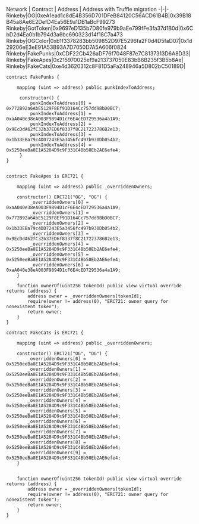 Network | Contract | Address | Address with Truffle migration
-|-|-
Rinkeby|OG|0xeA1ead1c8dE4B356D701DFeB84120C56ACD61B4B|0x39B18B45a8Ae6E2DefD4Ea56E9a1DB1aBcF99273
Rinkeby|GotToken|0x9697eD135b7D80fe979b9aEe799fFe3fa37d1B0d|0x6CbD2d4Ea0b1b794d3a6bc690323d14f18C7a473
Rinkeby|OGColor|0xb1f3378283bb509852D97E5296fa2F0d4D5faD07|0x1d29206eE3eE91A53B93A7D7050D7A5A606f0824
Rinkeby|FakePunks|0xCDF22Cb426aDF76f7048F87e7C8137313D6A8D33|
Rinkeby|FakeApes|0x215970025ef9a213737050E83bB6B235f3B5b8Ae|
Rinkeby|FakeCats|0xe4d3620312c8F81D5aFa248946a5D802bC50189D|

```
contract FakePunks {
    
    mapping (uint => address) public punkIndexToAddress;
    
     constructor() {
         punkIndexToAddress[0] = 0x772B92a6AbE5129F8Ef91D164Cc757dd9BbD0BC7;
         punkIndexToAddress[1] = 0xaA040e38eA003F9894D1cF6E4cED729536a4a1A9;
         punkIndexToAddress[2] = 0x9EcDdA62fC32b37ED6f8337f8C217223786B2e13;
         punkIndexToAddress[3] = 0x1b33EBa79c4DD7243E5a3456fc497b930Db054b2;
         punkIndexToAddress[4] = 0x5250eeBa8E1A5284D9c9F331C4Bb50Eb2AE6efe4;
     }
}


contract FakeApes is ERC721 {
    
    mapping (uint => address) public _overriddenOwners;

    constructor() ERC721("OG", "OG") {
         _overriddenOwners[0] = 0xaA040e38eA003F9894D1cF6E4cED729536a4a1A9;
         _overriddenOwners[1] = 0x772B92a6AbE5129F8Ef91D164Cc757dd9BbD0BC7;
         _overriddenOwners[2] = 0x1b33EBa79c4DD7243E5a3456fc497b930Db054b2;
         _overriddenOwners[3] = 0x9EcDdA62fC32b37ED6f8337f8C217223786B2e13;
         _overriddenOwners[4] = 0x5250eeBa8E1A5284D9c9F331C4Bb50Eb2AE6efe4; 
         _overriddenOwners[5] = 0x5250eeBa8E1A5284D9c9F331C4Bb50Eb2AE6efe4;
         _overriddenOwners[6] = 0xaA040e38eA003F9894D1cF6E4cED729536a4a1A9;
    }
    
    function ownerOf(uint256 tokenId) public view virtual override returns (address) {
        address owner = _overriddenOwners[tokenId];
        require(owner != address(0), "ERC721: owner query for nonexistent token");
        return owner;
    }
}

contract FakeCats is ERC721 {
    
    mapping (uint => address) public _overriddenOwners;

    constructor() ERC721("OG", "OG") {
        _overriddenOwners[0] = 0x5250eeBa8E1A5284D9c9F331C4Bb50Eb2AE6efe4;
        _overriddenOwners[1] = 0x5250eeBa8E1A5284D9c9F331C4Bb50Eb2AE6efe4;
        _overriddenOwners[2] = 0x5250eeBa8E1A5284D9c9F331C4Bb50Eb2AE6efe4;
        _overriddenOwners[3] = 0x5250eeBa8E1A5284D9c9F331C4Bb50Eb2AE6efe4;
        _overriddenOwners[4] = 0x5250eeBa8E1A5284D9c9F331C4Bb50Eb2AE6efe4;
        _overriddenOwners[5] = 0x5250eeBa8E1A5284D9c9F331C4Bb50Eb2AE6efe4;
        _overriddenOwners[6] = 0x5250eeBa8E1A5284D9c9F331C4Bb50Eb2AE6efe4;
        _overriddenOwners[7] = 0x5250eeBa8E1A5284D9c9F331C4Bb50Eb2AE6efe4;
        _overriddenOwners[8] = 0x5250eeBa8E1A5284D9c9F331C4Bb50Eb2AE6efe4;
        _overriddenOwners[9] = 0x5250eeBa8E1A5284D9c9F331C4Bb50Eb2AE6efe4;
    }
    
    
    function ownerOf(uint256 tokenId) public view virtual override returns (address) {
        address owner = _overriddenOwners[tokenId];
        require(owner != address(0), "ERC721: owner query for nonexistent token");
        return owner;
    }
}
```